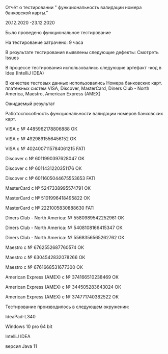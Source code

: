  Отчёт о тестировании " функциональность валидации номера банковской карты."

 20.12.2020 -23.12.2020

Было проведено функциональное тестирование 

На тестирование затрачено: 9 часа

В результате тестирования выявлены следующие дефекты: 
Смотреть Issues

В процессе тестирования использовались следующие артефакт -код в Idea  (IntelliJ IDEA)

В качестве тестовых данных использовались 
Номера банковских карт. платежных систем VISA, Discover, MasterCard, Diners Club - North America, 
Maestro, American Express (AMEX)

Ожидаемый результат 

Работоспособность функциональности валидации номеров банковских карт.

VISA с № 4485962178806888 ОК

VISA с № 4929891556456152 ОК

VISA с № 4024007115784061215 FATl

Discover с № 6011990397628047 ОК

Discover с № 6011431220351176 ОК

Discover с № 6011605044675553653 FATl

MasterCard с № 5247338995574791 ОК

MasterCard с № 5101996418495822 ОК

MasterCard с № 2221005830888630 FATl

Diners Club - North America: № 5580989542252961 ОК 

Diners Club - North America: № 5408108166415347 ОК

Diners Club - North America: № 5568356565262762 ОК

Maestro с № 6762552687760574 ОК

Maestro с № 6304542832078266 ОК

Maestro с № 6761668531677300 ОК

American Express (AMEX) с № 374166510238469 ОК

American Express (AMEX) с № 344505283643024 ОК

American Express (AMEX) с № 374771740382522 ОК


Тестирование производилось в следующем окружении:

IdeaPad-L340

Windows 10 pro 64 bit

IntelliJ IDEA

версия Java 11
